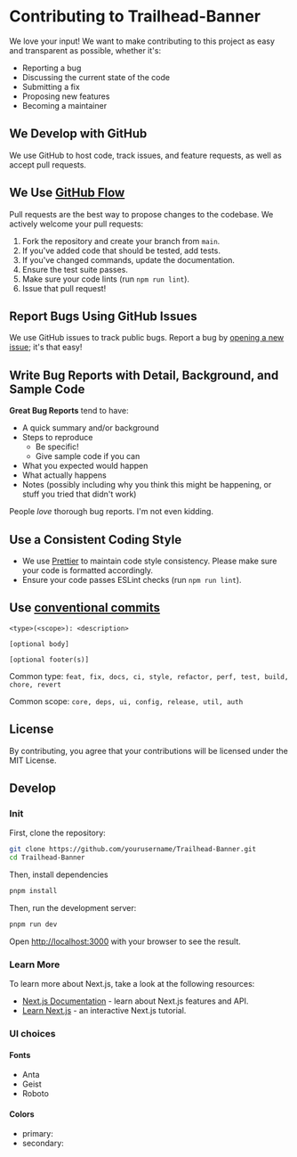 # Contributing to Trailhead-Banner

We love your input! We want to make contributing to this project as easy and transparent as possible, whether it's:

- Reporting a bug
- Discussing the current state of the code
- Submitting a fix
- Proposing new features
- Becoming a maintainer

## We Develop with GitHub

We use GitHub to host code, track issues, and feature requests, as well as accept pull requests.

## We Use [GitHub Flow](https://guides.github.com/introduction/flow/index.html)

Pull requests are the best way to propose changes to the codebase. We actively welcome your pull requests:

1. Fork the repository and create your branch from `main`.
2. If you've added code that should be tested, add tests.
3. If you've changed commands, update the documentation.
4. Ensure the test suite passes.
5. Make sure your code lints (run `npm run lint`).
6. Issue that pull request!

## Report Bugs Using GitHub Issues

We use GitHub issues to track public bugs. Report a bug by [opening a new issue](https://github.com/nabondance/Trailhead-Banner/issues/new); it's that easy!

## Write Bug Reports with Detail, Background, and Sample Code

**Great Bug Reports** tend to have:

- A quick summary and/or background
- Steps to reproduce
  - Be specific!
  - Give sample code if you can
- What you expected would happen
- What actually happens
- Notes (possibly including why you think this might be happening, or stuff you tried that didn't work)

People _love_ thorough bug reports. I'm not even kidding.

## Use a Consistent Coding Style

- We use [Prettier](https://prettier.io/) to maintain code style consistency. Please make sure your code is formatted accordingly.
- Ensure your code passes ESLint checks (run `npm run lint`).

## Use [conventional commits](https://www.conventionalcommits.org/en/v1.0.0/)

```text
<type>(<scope>): <description>

[optional body]

[optional footer(s)]
```

Common type:
`feat, fix, docs, ci, style, refactor, perf, test, build, chore, revert`

Common scope: `core, deps, ui, config, release, util, auth`

## License

By contributing, you agree that your contributions will be licensed under the MIT License.

## Develop

### Init

First, clone the repository:

```bash
git clone https://github.com/yourusername/Trailhead-Banner.git
cd Trailhead-Banner
```

Then, install dependencies

```bash
pnpm install
```

Then, run the development server:

```bash
pnpm run dev
```

Open [http://localhost:3000](http://localhost:3000) with your browser to see the result.

### Learn More

To learn more about Next.js, take a look at the following resources:

- [Next.js Documentation](https://nextjs.org/docs) - learn about Next.js features and API.
- [Learn Next.js](https://nextjs.org/learn) - an interactive Next.js tutorial.

### UI choices

#### Fonts

- Anta
- Geist
- Roboto

#### Colors

- primary:
- secondary:
